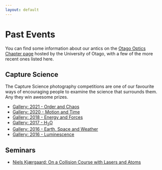 ```yaml
---
layout: default
---
```


# Past Events

You can find some information about our antics on the [Otago Optics Chapter page](https://www.otago.ac.nz/physics/postgraduate/current-students/osa-spie-university-of-otago-student-chapters.html) hosted by the University of Otago, with a few of the more recent ones listed here.

## Capture Science

The Capture Science photography competitions are one of our favourite ways of encouraging people to examine the science that surrounds them. Any they win awesome prizes.

- [Gallery: 2021 - Order and Chaos](https://opticsotago.github.io/CaptSci2021/)
- [Gallery: 2020 - Motion and Time](https://opticsotago.github.io/CaptSci2020/)
- [Gallery: 2018 - Energy and Forces](https://opticsotago.github.io/CaptSci2018/)
- [Gallery: 2017 - H<sub>2</sub>O](https://opticsotago.github.io/CaptSci2017/)
- [Gallery: 2016 - Earth, Space and Weather](https://opticsotago.github.io/CaptSci2016/)
- [Gallery: 2016 - Luminescence](https://opticsotago.github.io/CaptSci2016/)

## Seminars

- [Niels  Kjærgaard: On a Collision Course with Lasers and Atoms](./2020-niels)
